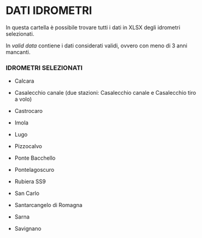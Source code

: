 # DATI IDROMETRI
In questa cartella è possibile trovare tutti i dati in XLSX degli idrometri selezionati.

In *valid data* contiene i dati considerati validi, ovvero con meno di 3 anni mancanti.


### IDROMETRI SELEZIONATI
* Calcara   
                                                            
* Casalecchio canale (due stazioni: Casalecchio canale e Casalecchio tiro a volo)                                                   
* Castrocaro                                                            
* Imola                                                                 
* Lugo                                                                  
* Pizzocalvo                                                            
* Ponte Bacchello
* Pontelagoscuro                                                       
* Rubiera SS9                                                           
* San Carlo                                                             
* Santarcangelo di Romagna                                              
* Sarna                                                                 
* Savignano   